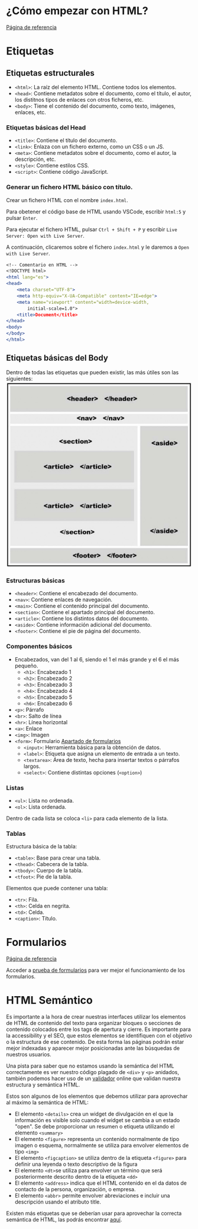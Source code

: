 # ¿Cómo empezar con HTML?

[Página de referencia](https://en.wikipedia.org/wiki/HTML_element)

# Etiquetas

## Etiquetas estructurales

* `<html>`: La raíz del elemento HTML. Contiene todos los elementos.
* `<head>`: Contiene metadatos sobre el documento, como el título, el autor, los distitnos tipos de enlaces con otros ficheros, etc.
* `<body>`: Tiene el contenido del documento, como texto, imágenes, enlaces, etc.

### Etiquetas básicas del Head

* `<title>`: Contiene el título del documento.
* `<link>`: Enlaza con un fichero externo, como un CSS o un JS.
* `<meta>`: Contiene metadatos sobre el documento, como el autor, la descripción, etc.
* `<style>`: Contiene estilos CSS.
* `<script>`: Contiene código JavaScript.

### Generar un fichero HTML básico con título.

Crear un fichero HTML con el nombre `index.html`.

Para obetener el código base de HTML usando VSCode, escribir `html:5` y pulsar `Enter`.

Para ejecutar el fichero HTML, pulsar `Ctrl + Shift + P` y escribir `Live Server: Open with Live Server`.

A continuación, clicaremos sobre el fichero `index.html` y le daremos a `Open with Live Server`.


```apache
<!-- Comentario en HTML -->
<!DOCTYPE html>
<html lang="es">
<head>
    <meta charset="UTF-8">
    <meta http-equiv="X-UA-Compatible" content="IE=edge">
    <meta name="viewport" content="width=device-width, 
        initial-scale=1.0">
    <title>Document</title>
</head>
<body>
</body>
</html>
```

## Etiquetas básicas del Body

Dentro de todas las etiquetas que pueden existir, las más útiles son las siguientes:
![E](./assets/estructura_html.jpg)

### Estructuras básicas

* `<header>`: Contiene el encabezado del documento.
* `<nav>`: Contiene enlaces de navegación.
* `<main>`: Contiene el contenido principal del documento.
* `<section>`: Contiene el apartado principal del documento.
* `<article>`: Contiene los distintos datos del documento.
* `<aside>`: Contiene información adicional del documento.
* `<footer>`: Contiene el pie de página del documento.

### Componentes básicos

* Encabezados, van del 1 al 6, siendo el 1 el más grande y el 6 el más pequeño.
  * `<h1>`: Encabezado 1
  * `<h2>`: Encabezado 2
  * `<h3>`: Encabezado 3
  * `<h4>`: Encabezado 4
  * `<h5>`: Encabezado 5
  * `<h6>`: Encabezado 6
* `<p>`: Párrafo
* `<br>`: Salto de línea
* `<hr>`: Línea horizontal
* `<a>`: Enlace
* `<img>`: Imagen
* `<form>`: Formulario [Apartado de formularios](#formularios)
  * `<input>`: Herramienta básica para la obtención de datos.
  * `<label>`: Etiqueta que asigna un elemento de entrada a un texto.
  * `<textarea>`: Área de texto, hecha para insertar textos o párrafos largos.
  * `<select>`: Contiene distintas opciones (`<option>`)

### Listas

* `<ul>`: Lista no ordenada.
* `<ol>`: Lista ordenada.

Dentro de cada lista se coloca `<li>` para cada elemento de la lista.

### Tablas

Estructura básica de la tabla:

* `<table>`: Base para crear una tabla.
* `<thead>`: Cabecera de la tabla.
* `<tbody>`: Cuerpo de la tabla.
* `<tfoot>`: Pie de la tabla.

Elementos que puede contener una tabla:

* `<tr>`: Fila.
* `<th>`: Celda en negrita.
* `<td>`: Celda.
* `<caption>`: Título.

# Formularios

[Página de referencia](https://www.uv.es/~sto/libros/cyberdisk/alice/html/s1_6.htm)

Acceder a [prueba de formularios](./examples/forms.html) para ver mejor el funcionamiento de los formularios.

# HTML Semántico 

Es importante a la hora de crear nuestras interfaces utilizar los elementos de HTML de contenido del texto para organizar bloques o secciones de contenido colocados entre los tags de apertura y cierre. Es importante para la accessibility y el SEO, que estos elementos se identifiquen con el objetivo o la estructura de ese contenido. De esta forma las páginas podrán estar mejor indexadas y aparecer mejor posicionadas ante las búsquedas de nuestros usuarios. 

Una pista para saber que no estamos usando la semántica del HTML correctamente es ver nuestro código plagado de `<div>` y `<p>` anidados, también podemos hacer uso de un [validador](https://validator.w3.org/) online que validan nuestra estructura y semántica HTML. 

Estos son algunos de los elementos que debemos utilizar para aprovechar al máximo la semántica de HTML:

- El elemento `<details>` crea un widget de divulgación en el que la información es visible solo cuando el widget se cambia a un estado "open". Se debe proporcionar un resumen o etiqueta utilizando el elemento `<summary>` 
- El elemento `<figure>` representa un contenido normalmente de tipo imagen o esquema, normalmente se utiliza para envolver elementos de tipo `<img>`
- El elemento `<figcaption>` se utiliza dentro de la etiqueta `<figure>` para definir una leyenda o texto descriptivo de la figura
- El elemento `<dt>`se utiliza para envolver un término que será posteriormente descrito dentro de la etiqueta `<dd>`
- El elemento `<address>` indica que el HTML contenido en el da datos de contacto de la persona, organización, o empresa.
- El elemento `<abbr>` permite envolver abreviaciones e incluir una descripción usando el atributo title.

Existen más etiquetas que se deberían usar para aprovechar la correcta semántica de HTML, las podrás encontrar [aquí](https://developer.mozilla.org/en-US/docs/Web/HTML/Element).